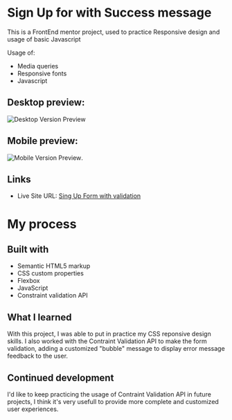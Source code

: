 # Sign Up for with Success message

This is a FrontEnd mentor project, used to practice Responsive design and usage of basic Javascript

Usage of:
- Media queries
- Responsive fonts
- Javascript

## **Desktop preview:**
![Desktop Version Preview](https://github.com/ChrisFloresM/SignUpFormSucess/tree/master/final/desktop.png)

## **Mobile preview:**
![Mobile Version Preview](https://github.com/ChrisFloresM/SignUpFormSucess/tree/master/final/mobile.png).

## Links
- Live Site URL: [Sing Up Form with validation](https://cf-formsuccess.netlify.app/)

# My process

## Built with

- Semantic HTML5 markup
- CSS custom properties
- Flexbox
- JavaScript
- Constraint validation API

## What I learned

With this project, I was able to put in practice my CSS reponsive design skills. I also worked with the Contraint Validation API to make the form validation, adding a customized "bubble" message to display error message feedback to the user.

## Continued development

I'd like to keep practicing the usage of Contraint Validation API in future projects, I think it's very usefull to provide more complete and customized user experiences.


